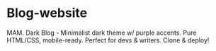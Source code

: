 # Blog-website
MAM. Dark Blog - Minimalist dark theme w/ purple accents. Pure HTML/CSS, mobile-ready. Perfect for devs &amp; writers. Clone &amp; deploy! 
